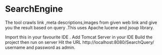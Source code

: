 # SearchEngine
The tool crawls link ,meta descriptions,images from given web link and give you the result based on query .This uses Apache lucene and jsoup library.

Import this in your favourite IDE .
Add Tomcat Server in your IDE
Build the project then run on server
Hit the URL  http://localhost:8080/SearchQuery/
username and password as admin.
